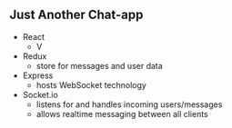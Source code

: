 ## Just Another Chat-app

- React
  - V
- Redux
  - store for messages and user data
- Express
  - hosts WebSocket technology
- Socket.io
  - listens for and handles incoming users/messages
  - allows realtime messaging between all clients
